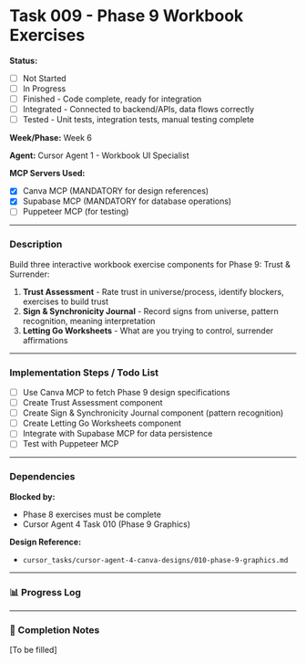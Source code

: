 # Task 009 - Phase 9 Workbook Exercises

**Status:** 
- [ ] Not Started
- [ ] In Progress
- [ ] Finished - Code complete, ready for integration
- [ ] Integrated - Connected to backend/APIs, data flows correctly
- [ ] Tested - Unit tests, integration tests, manual testing complete

**Week/Phase:** Week 6

**Agent:** Cursor Agent 1 - Workbook UI Specialist

**MCP Servers Used:**
- [X] Canva MCP (MANDATORY for design references)
- [X] Supabase MCP (MANDATORY for database operations)
- [ ] Puppeteer MCP (for testing)

---

### Description

Build three interactive workbook exercise components for Phase 9: Trust & Surrender:
1. **Trust Assessment** - Rate trust in universe/process, identify blockers, exercises to build trust
2. **Sign & Synchronicity Journal** - Record signs from universe, pattern recognition, meaning interpretation
3. **Letting Go Worksheets** - What are you trying to control, surrender affirmations

---

### Implementation Steps / Todo List

- [ ] Use Canva MCP to fetch Phase 9 design specifications
- [ ] Create Trust Assessment component
- [ ] Create Sign & Synchronicity Journal component (pattern recognition)
- [ ] Create Letting Go Worksheets component
- [ ] Integrate with Supabase MCP for data persistence
- [ ] Test with Puppeteer MCP

---

### Dependencies

**Blocked by:**
- Phase 8 exercises must be complete
- Cursor Agent 4 Task 010 (Phase 9 Graphics)

**Design Reference:**
- `cursor_tasks/cursor-agent-4-canva-designs/010-phase-9-graphics.md`

---

### 📊 Progress Log

---

### 🏁 Completion Notes

[To be filled]

